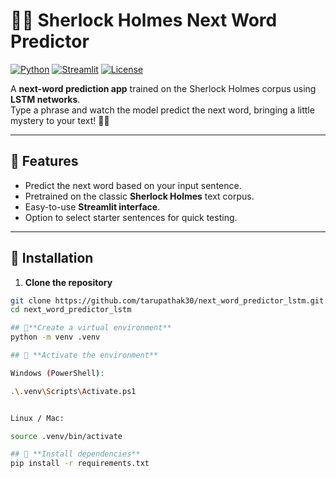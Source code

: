 # 🕵️‍♂️ Sherlock Holmes Next Word Predictor

[![Python](https://img.shields.io/badge/python-3.10-blue?logo=python)]()
[![Streamlit](https://img.shields.io/badge/Streamlit-1.26-green?logo=streamlit)]()
[![License](https://img.shields.io/badge/license-MIT-yellow)]()

A **next-word prediction app** trained on the Sherlock Holmes corpus using **LSTM networks**.  
Type a phrase and watch the model predict the next word, bringing a little mystery to your text! 🕵️‍♀️

---

## 🔹 Features
- Predict the next word based on your input sentence.
- Pretrained on the classic **Sherlock Holmes** text corpus.
- Easy-to-use **Streamlit interface**.
- Option to select starter sentences for quick testing.

---

## 🔹 Installation

1. **Clone the repository**
```bash
git clone https://github.com/tarupathak30/next_word_predictor_lstm.git
cd next_word_predictor_lstm

## 🔹**Create a virtual environment**
python -m venv .venv

## 🔹 **Activate the environment**

Windows (PowerShell):

.\.venv\Scripts\Activate.ps1


Linux / Mac:

source .venv/bin/activate

## 🔹 **Install dependencies**
pip install -r requirements.txt
